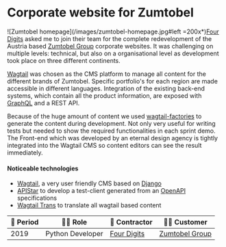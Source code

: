 # Corporate website for Zumtobel

![Zumtobel homepage](/images/zumtobel-homepage.jpg#left =200x*)[Four Digits](https://www.fourdigits.nl/) asked me to join their team for the complete redevelopment of the Austria based [Zumtobel Group](http://z.lighting) corporate websites. It was challenging on multiple levels: technical, but also on a organisational level as development took place on three different continents.

[Wagtail](https://wagtail.io/) was chosen as the CMS platform to manage all content for the different brands of Zumtobel. Specific portfolio's for each region are made accessible in different languages. Integration of the existing back-end systems, which contain all the product information, are exposed with [GraphQL](https://graphql.org/) and a REST API.


Because of the huge amount of content we used [wagtail-factories](https://github.com/mvantellingen/wagtail-factories) to generate the content during development. Not only very useful for writing tests but needed to show the required functionalities in each sprint demo. The Front-end which was developed by an eternal design agency is tightly integrated into the Wagtail CMS so content editors can see the result immediately.


#### Noticeable technologies
- [Wagtail](https://wagtail.io/), a very user friendly CMS based on [Django](https://www.djangoproject.com/)
- [APIStar](https://github.com/encode/apistar) to develop a test-client generated from an [OpenAPI](https://swagger.io/specification/) specifications
- [Wagtail Trans](https://github.com/wagtail/wagtailtrans) to translate all wagtail based content

| :calendar: Period  | :man_technologist: Role | :office: Contractor                      | :man_office_worker: Customer         |
| -----------------  | ----------------------- | ---------------------------------------- | ------------------------------------ |
| 2019               | Python Developer        | [Four Digits](https://www.fourdigits.nl) | [Zumtobel Group](https://z.lighting) |
